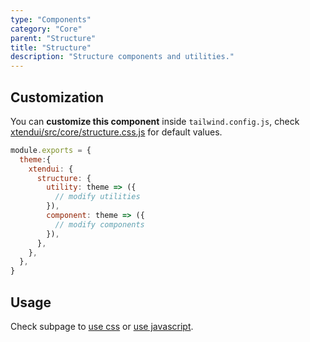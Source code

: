 ```yaml
---
type: "Components"
category: "Core"
parent: "Structure"
title: "Structure"
description: "Structure components and utilities."
---
```


## Customization

You can **customize this component** inside `tailwind.config.js`, check [xtendui/src/core/structure.css.js](https://github.com/minimit/xtendui/blob/master/src/core/structure.css.js) for default values.

```jsx
module.exports = {
  theme:{
    xtendui: {
      structure: {
        utility: theme => ({
          // modify utilities
        }),
        component: theme => ({
          // modify components
        }),
      },
    },
  },
}
```

## Usage

Check subpage to [use css](/components/core/structure/css) or [use javascript](/components/core/structure/javascript).
